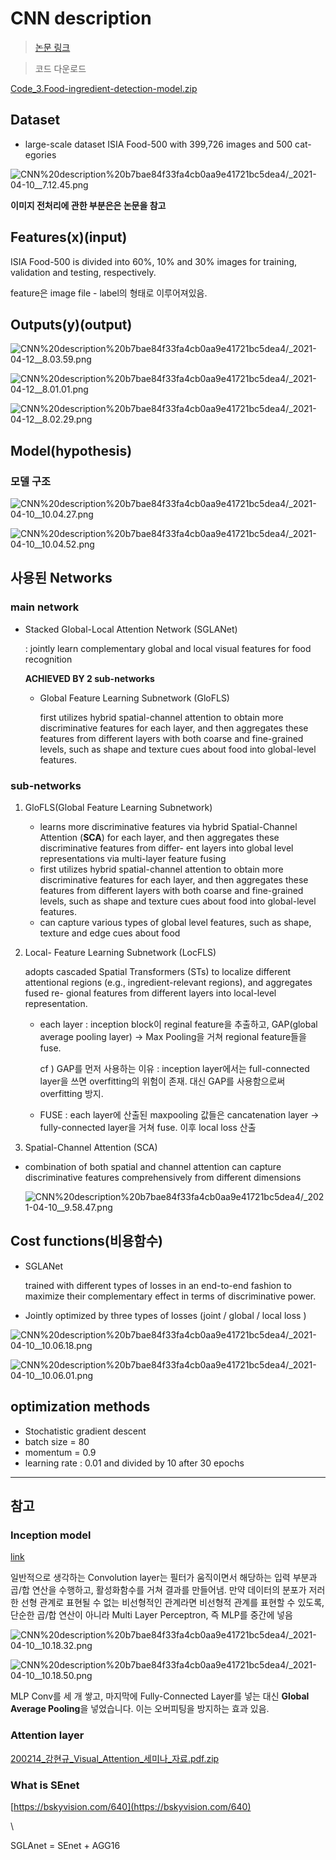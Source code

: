 # CNN description

> [논문 링크](https://arxiv.org/pdf/2008.05655.pdf)

> 코드 다운로드

[Code_3.Food-ingredient-detection-model.zip](CNN%20description%20b7bae84f33fa4cb0aa9e41721bc5dea4/Code_3.Food-ingredient-detection-model.zip)

## Dataset

- large-scale dataset ISIA Food-500 with 399,726 images and 500 cat- egories

![CNN%20description%20b7bae84f33fa4cb0aa9e41721bc5dea4/_2021-04-10__7.12.45.png](CNN%20description%20b7bae84f33fa4cb0aa9e41721bc5dea4/_2021-04-10__7.12.45.png)

**이미지 전처리에 관한 부분은은 논문을 참고**

## Features(x)(input)

ISIA Food-500 is divided into 60%, 10% and 30% images for training, validation and testing, respectively.

feature은 image file - label의 형태로 이루어져있음. 

## Outputs(y)(output)

![CNN%20description%20b7bae84f33fa4cb0aa9e41721bc5dea4/_2021-04-12__8.03.59.png](CNN%20description%20b7bae84f33fa4cb0aa9e41721bc5dea4/_2021-04-12__8.03.59.png)

![CNN%20description%20b7bae84f33fa4cb0aa9e41721bc5dea4/_2021-04-12__8.01.01.png](CNN%20description%20b7bae84f33fa4cb0aa9e41721bc5dea4/_2021-04-12__8.01.01.png)

![CNN%20description%20b7bae84f33fa4cb0aa9e41721bc5dea4/_2021-04-12__8.02.29.png](CNN%20description%20b7bae84f33fa4cb0aa9e41721bc5dea4/_2021-04-12__8.02.29.png)

## Model(hypothesis)

### 모델 구조

![CNN%20description%20b7bae84f33fa4cb0aa9e41721bc5dea4/_2021-04-10__10.04.27.png](CNN%20description%20b7bae84f33fa4cb0aa9e41721bc5dea4/_2021-04-10__10.04.27.png)

![CNN%20description%20b7bae84f33fa4cb0aa9e41721bc5dea4/_2021-04-10__10.04.52.png](CNN%20description%20b7bae84f33fa4cb0aa9e41721bc5dea4/_2021-04-10__10.04.52.png)

## 사용된 Networks

### main network

- Stacked Global-Local Attention Network (SGLANet)

    : jointly learn complementary global and local visual features for food recognition

    **ACHIEVED BY 2 sub-networks**

    - Global Feature Learning Subnetwork (GloFLS)

        first utilizes hybrid spatial-channel attention to obtain more discriminative features for each layer, and then aggregates these features from different layers with both coarse and fine-grained levels, such as shape and texture cues about food into global-level features.

### sub-networks

1. GloFLS(Global Feature Learning Subnetwork)
    - learns more discriminative features via hybrid Spatial-Channel Attention (**SCA**) for each layer, and then aggregates these discriminative features from differ- ent layers into global level representations via multi-layer feature fusing
    - first utilizes hybrid spatial-channel attention to obtain more discriminative features for each layer, and then aggregates these features from different layers with both coarse and fine-grained levels, such as shape and texture cues about food into global-level features.
    - can capture various types of global level features, such as shape, texture and edge cues about food
2.  Local- Feature Learning Subnetwork (LocFLS)

    adopts cascaded Spatial Transformers (STs) to localize different attentional regions (e.g., ingredient-relevant regions), and aggregates fused re- gional features from different layers into local-level representation.

    - each layer : inception block이 reginal feature을 추출하고, GAP(global average pooling layer) → Max Pooling을 거쳐 regional feature들을 fuse.

        cf ) GAP를 먼저 사용하는 이유 : inception layer에서는 full-connected layer을 쓰면 overfitting의 위험이 존재. 대신 GAP를 사용함으로써 overfitting 방지. 

    - FUSE : each layer에 산출된 maxpooling 값들은 cancatenation layer → fully-connected layer을 거쳐 fuse. 이후 local loss 산출

3.    Spatial-Channel Attention (SCA)

- combination of both spatial and channel attention can capture discriminative features comprehensively from different dimensions

    ![CNN%20description%20b7bae84f33fa4cb0aa9e41721bc5dea4/_2021-04-10__9.58.47.png](CNN%20description%20b7bae84f33fa4cb0aa9e41721bc5dea4/_2021-04-10__9.58.47.png)

## Cost functions(비용함수)

- SGLANet

    trained with different types of losses in an end-to-end fashion to maximize their complementary effect in terms of discriminative power.

- Jointly optimized by three types of losses (joint / global / local loss )

![CNN%20description%20b7bae84f33fa4cb0aa9e41721bc5dea4/_2021-04-10__10.06.18.png](CNN%20description%20b7bae84f33fa4cb0aa9e41721bc5dea4/_2021-04-10__10.06.18.png)

![CNN%20description%20b7bae84f33fa4cb0aa9e41721bc5dea4/_2021-04-10__10.06.01.png](CNN%20description%20b7bae84f33fa4cb0aa9e41721bc5dea4/_2021-04-10__10.06.01.png)

## optimization methods

- Stochatistic gradient descent
- batch size = 80
- momentum  = 0.9
- learning rate : 0.01 and divided by 10 after 30 epochs

---

## 참고

### Inception model

[link](https://kangbk0120.github.io/articles/2018-01/inception-googlenet-review)

일반적으로 생각하는 Convolution layer는 필터가 움직이면서 해당하는 입력 부분과 곱/합 연산을 수행하고, 활성화함수를 거쳐 결과를 만들어냄. 만약 데이터의 분포가 저러한 선형 관계로 표현될 수 없는 비선형적인 관계라면 비선형적 관계를 표현할 수 있도록, 단순한 곱/합 연산이 아니라 Multi Layer Perceptron, 즉 MLP를 중간에 넣음

![CNN%20description%20b7bae84f33fa4cb0aa9e41721bc5dea4/_2021-04-10__10.18.32.png](CNN%20description%20b7bae84f33fa4cb0aa9e41721bc5dea4/_2021-04-10__10.18.32.png)

![CNN%20description%20b7bae84f33fa4cb0aa9e41721bc5dea4/_2021-04-10__10.18.50.png](CNN%20description%20b7bae84f33fa4cb0aa9e41721bc5dea4/_2021-04-10__10.18.50.png)

MLP Conv를 세 개 쌓고, 마지막에 Fully-Connected Layer를 넣는 대신 **Global Average Pooling**을 넣었습니다. 이는 오버피팅을 방지하는 효과 있음.

### Attention layer

[200214_강현규_Visual_Attention_세미나_자료.pdf.zip](CNN%20description%20b7bae84f33fa4cb0aa9e41721bc5dea4/200214__Visual_Attention__.pdf.zip)

### What is SEnet

[https://bskyvision.com/640](https://bskyvision.com/640)

\

SGLAnet = SEnet + AGG16
